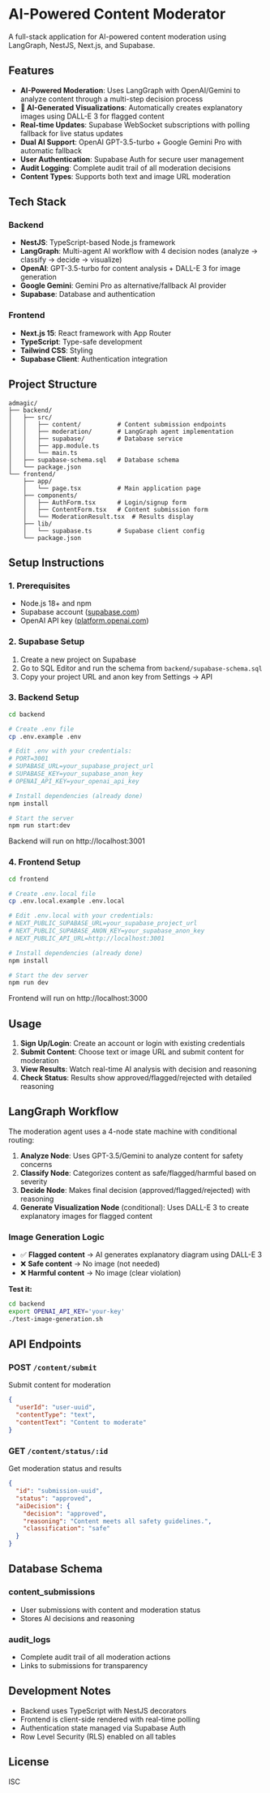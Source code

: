 # AI-Powered Content Moderator

A full-stack application for AI-powered content moderation using LangGraph, NestJS, Next.js, and Supabase.

## Features

- **AI-Powered Moderation**: Uses LangGraph with OpenAI/Gemini to analyze content through a multi-step decision process
- **🎨 AI-Generated Visualizations**: Automatically creates explanatory images using DALL-E 3 for flagged content
- **Real-time Updates**: Supabase WebSocket subscriptions with polling fallback for live status updates
- **Dual AI Support**: OpenAI GPT-3.5-turbo + Google Gemini Pro with automatic fallback
- **User Authentication**: Supabase Auth for secure user management
- **Audit Logging**: Complete audit trail of all moderation decisions
- **Content Types**: Supports both text and image URL moderation

## Tech Stack

### Backend

- **NestJS**: TypeScript-based Node.js framework
- **LangGraph**: Multi-agent AI workflow with 4 decision nodes (analyze → classify → decide → visualize)
- **OpenAI**: GPT-3.5-turbo for content analysis + DALL-E 3 for image generation
- **Google Gemini**: Gemini Pro as alternative/fallback AI provider
- **Supabase**: Database and authentication

### Frontend

- **Next.js 15**: React framework with App Router
- **TypeScript**: Type-safe development
- **Tailwind CSS**: Styling
- **Supabase Client**: Authentication integration

## Project Structure

```
admagic/
├── backend/
│   ├── src/
│   │   ├── content/          # Content submission endpoints
│   │   ├── moderation/       # LangGraph agent implementation
│   │   ├── supabase/         # Database service
│   │   ├── app.module.ts
│   │   └── main.ts
│   ├── supabase-schema.sql   # Database schema
│   └── package.json
└── frontend/
    ├── app/
    │   └── page.tsx          # Main application page
    ├── components/
    │   ├── AuthForm.tsx      # Login/signup form
    │   ├── ContentForm.tsx   # Content submission form
    │   └── ModerationResult.tsx  # Results display
    ├── lib/
    │   └── supabase.ts       # Supabase client config
    └── package.json
```

## Setup Instructions

### 1. Prerequisites

- Node.js 18+ and npm
- Supabase account ([supabase.com](https://supabase.com))
- OpenAI API key ([platform.openai.com](https://platform.openai.com))

### 2. Supabase Setup

1. Create a new project on Supabase
2. Go to SQL Editor and run the schema from `backend/supabase-schema.sql`
3. Copy your project URL and anon key from Settings → API

### 3. Backend Setup

```bash
cd backend

# Create .env file
cp .env.example .env

# Edit .env with your credentials:
# PORT=3001
# SUPABASE_URL=your_supabase_project_url
# SUPABASE_KEY=your_supabase_anon_key
# OPENAI_API_KEY=your_openai_api_key

# Install dependencies (already done)
npm install

# Start the server
npm run start:dev
```

Backend will run on http://localhost:3001

### 4. Frontend Setup

```bash
cd frontend

# Create .env.local file
cp .env.local.example .env.local

# Edit .env.local with your credentials:
# NEXT_PUBLIC_SUPABASE_URL=your_supabase_project_url
# NEXT_PUBLIC_SUPABASE_ANON_KEY=your_supabase_anon_key
# NEXT_PUBLIC_API_URL=http://localhost:3001

# Install dependencies (already done)
npm install

# Start the dev server
npm run dev
```

Frontend will run on http://localhost:3000

## Usage

1. **Sign Up/Login**: Create an account or login with existing credentials
2. **Submit Content**: Choose text or image URL and submit content for moderation
3. **View Results**: Watch real-time AI analysis with decision and reasoning
4. **Check Status**: Results show approved/flagged/rejected with detailed reasoning

## LangGraph Workflow

The moderation agent uses a 4-node state machine with conditional routing:

1. **Analyze Node**: Uses GPT-3.5/Gemini to analyze content for safety concerns
2. **Classify Node**: Categorizes content as safe/flagged/harmful based on severity
3. **Decide Node**: Makes final decision (approved/flagged/rejected) with reasoning
4. **Generate Visualization Node** (conditional): Uses DALL-E 3 to create explanatory images for flagged content

### Image Generation Logic

- ✅ **Flagged content** → AI generates explanatory diagram using DALL-E 3
- ❌ **Safe content** → No image (not needed)
- ❌ **Harmful content** → No image (clear violation)

**Test it:**

```bash
cd backend
export OPENAI_API_KEY='your-key'
./test-image-generation.sh
```

## API Endpoints

### POST `/content/submit`

Submit content for moderation

```json
{
  "userId": "user-uuid",
  "contentType": "text",
  "contentText": "Content to moderate"
}
```

### GET `/content/status/:id`

Get moderation status and results

```json
{
  "id": "submission-uuid",
  "status": "approved",
  "aiDecision": {
    "decision": "approved",
    "reasoning": "Content meets all safety guidelines.",
    "classification": "safe"
  }
}
```

## Database Schema

### content_submissions

- User submissions with content and moderation status
- Stores AI decisions and reasoning

### audit_logs

- Complete audit trail of all moderation actions
- Links to submissions for transparency

## Development Notes

- Backend uses TypeScript with NestJS decorators
- Frontend is client-side rendered with real-time polling
- Authentication state managed via Supabase Auth
- Row Level Security (RLS) enabled on all tables

## License

ISC

